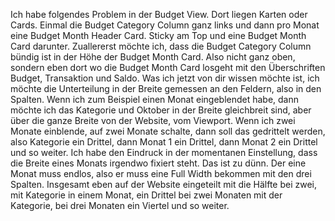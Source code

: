 Ich habe folgendes Problem in der Budget View. Dort liegen Karten oder Cards. Einmal die Budget Category Column ganz links und dann pro Monat eine Budget Month Header Card. Sticky am Top und eine Budget Month Card darunter. Zuallererst möchte ich, dass die Budget Category Column bündig ist in der Höhe der Budget Month Card. Also nicht ganz oben, sondern eben dort wo die Budget Month Card losgeht mit den Überschriften Budget, Transaktion und Saldo. Was ich jetzt von dir wissen möchte ist, ich möchte die Unterteilung in der Breite gemessen an den Feldern, also in den Spalten. Wenn ich zum Beispiel einen Monat eingeblendet habe, dann möchte ich das Kategorie und Oktober in der Breite gleichbreit sind, aber über die ganze Breite von der Website, vom Viewport. Wenn ich zwei Monate einblende, auf zwei Monate schalte, dann soll das gedrittelt werden, also Kategorie ein Drittel, dann Monat 1 ein Drittel, dann Monat 2 ein Drittel und so weiter. Ich habe den Eindruck in der momentanen Einstellung, dass die Breite eines Monats irgendwo fixiert steht. Das ist zu dünn. Der eine Monat muss endlos, also er muss eine Full Width bekommen mit den drei Spalten. Insgesamt eben auf der Website eingeteilt mit die Hälfte bei zwei, mit Kategorie in einem Monat, ein Drittel bei zwei Monaten mit der Kategorie, bei drei Monaten ein Viertel und so weiter.
